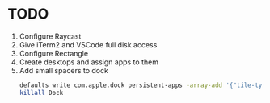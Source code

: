 # TODO

1.  Configure Raycast
2.  Give iTerm2 and VSCode full disk access
3.  Configure Rectangle
4.  Create desktops and assign apps to them
5.  Add small spacers to dock
    ```sh
    defaults write com.apple.dock persistent-apps -array-add '{"tile-type"="small-spacer-tile";}'
    killall Dock
    ```